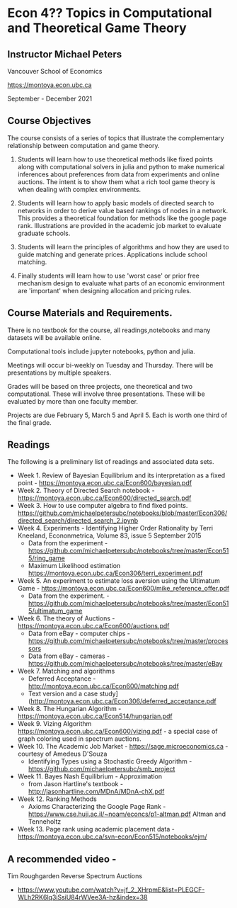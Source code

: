 # Econ 4?? Topics in Computational and Theoretical Game Theory
## Instructor Michael Peters
Vancouver School of Economics

https://montoya.econ.ubc.ca

September - December 2021

## Course Objectives

The course consists of a series of topics that illustrate the complementary relationship between computation and game theory.  

1. Students will learn how to use theoretical methods like fixed points along with computational solvers in julia and python to make numerical inferences about preferences from data from experiments and online auctions. The intent is to show them what a rich tool game theory is when dealing with complex environments. 

2. Students will learn how to apply basic models of directed search to networks in order to derive value based rankings of nodes in a network.  This provides a theoretical foundation for methods like the google page rank.  Illustrations are provided in the academic job market to evaluate graduate schools.

3. Students will learn the principles of algorithms and how they are used to guide matching and generate prices.  Applications include school matching.

4. Finally students will learn how to use 'worst case' or prior free mechanism design to evaluate what parts of an economic environment are 'important' when designing allocation and pricing rules.

## Course Materials and Requirements.

There is no textbook for the course, all readings,notebooks and many datasets will be available online.

Computational tools include jupyter notebooks, python and julia.

Meetings will occur bi-weekly on Tuesday and Thursday.  There will be presentations by multiple speakers.

Grades will be based on three projects, one theoretical and two computational.  These will involve three presentations.  These will be evaluated by more than one faculty member.

Projects are due February 5, March 5 and April 5.  Each is worth one third of the final grade.


## Readings
The following is a preliminary list of readings and associated data sets. 

* Week 1. Review of Bayesian Equilibrium and its interpretation as a fixed point  - https://montoya.econ.ubc.ca/Econ600/bayesian.pdf
* Week 2. Theory of Directed Search notebook - https://montoya.econ.ubc.ca/Econ600/directed_search.pdf 
* Week 3. How to use computer algebra to find fixed points. 
    https://github.com/michaelpetersubc/notebooks/blob/master/Econ306/directed_search/directed_search_2.ipynb
* Week 4. Experiments - Identifying Higher Order Rationality by Terri Kneeland, Econonmetrica, Volume 83, issue 5 September 2015 
  * Data from the experiment - https://github.com/michaelpetersubc/notebooks/tree/master/Econ515/ring_game
  * Maximum Likelihood estimation https://montoya.econ.ubc.ca/Econ306/terri_experiment.pdf
* Week 5. An experiment to estimate loss aversion using the Ultimatum Game - https://montoya.econ.ubc.ca/Econ600/mike_reference_offer.pdf
    * Data from the experiment. - https://github.com/michaelpetersubc/notebooks/tree/master/Econ515/ultimatum_game
* Week 6. The theory of Auctions - https://montoya.econ.ubc.ca/Econ600/auctions.pdf
  * Data from eBay - computer chips - https://github.com/michaelpetersubc/notebooks/tree/master/processors
  * Data from eBay - cameras - https://github.com/michaelpetersubc/notebooks/tree/master/eBay
* Week 7. Matching and algorithms
  * Deferred Acceptance - http://montoya.econ.ubc.ca/Econ600/matching.pdf
  * Text version and a case study](http://montoya.econ.ubc.ca/Econ306/deferred_acceptance.pdf
* Week 8. The Hungarian Algorithm - https://montoya.econ.ubc.ca/Econ514/hungarian.pdf
* Week 9. Vizing Algorithm https://montoya.econ.ubc.ca/Econ600/vizing.pdf - a special case of graph coloring used in spectrum auctions.
* Week 10. The Academic Job Market - https://sage.microeconomics.ca - courtesy of Amedeus D'Souza
  * Identifying Types using a Stochastic Greedy Algorithm  - https://github.com/michaelpetersubc/smb_project
* Week 11. Bayes Nash Equilibrium - Approximation
  * from Jason Hartline's textbook - http://jasonhartline.com/MDnA/MDnA-chX.pdf
* Week 12. Ranking Methods
  * Axioms Characterizing the Google Page Rank - https://www.cse.huji.ac.il/~noam/econcs/p1-altman.pdf Altman and Tenneholtz
* Week 13. Page rank using academic placement data - https://montoya.econ.ubc.ca/svn-econ/Econ515/notebooks/ejm/

## A recommended video  - 
Tim Roughgarden Reverse Spectrum Auctions 
- https://www.youtube.com/watch?v=jf_2_XHrpmE&list=PLEGCF-WLh2RK6lq3iSsiU84rWVee3A-hz&index=38
